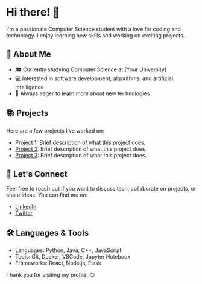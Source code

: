 # Hi there! 👋  

I'm a passionate Computer Science student with a love for coding and technology. I enjoy learning new skills and working on exciting projects.  

## 🌟 About Me  
- 🎓 Currently studying Computer Science at [Your University]  
- 💻 Interested in software development, algorithms, and artificial intelligence  
- 🚀 Always eager to learn more about new technologies  

## 📚 Projects  
Here are a few projects I've worked on:  
- [Project 1](link_to_your_project_1): Brief description of what this project does.  
- [Project 2](link_to_your_project_2): Brief description of what this project does.  
- [Project 3](link_to_your_project_3): Brief description of what this project does.  

## 💬 Let's Connect  
Feel free to reach out if you want to discuss tech, collaborate on projects, or share ideas! You can find me on:  
- [LinkedIn](your_linkedin_profile)  
- [Twitter](your_twitter_profile)  

## 🛠️ Languages & Tools  
- Languages: Python, Java, C++, JavaScript  
- Tools: Git, Docker, VSCode, Jupyter Notebook  
- Frameworks: React, Node.js, Flask  

Thank you for visiting my profile! 😊
